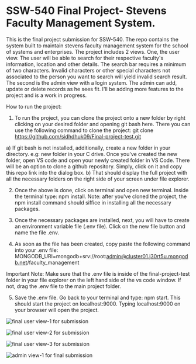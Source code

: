 # SSW-540 Final Project- Stevens Faculty Management System.

This is the final project submission for SSW-540. The repo contains the system built to maintain stevens faculty management system for the school of systems and enterprises. The project includes 2 views. One, the user view. The user will be able to search for their respective faculty's information, location and other details. The search bar requires a minimum of two characters. Invalid characters or other special characters not associated to the person you want to search will yield invalid search result.  
The second is the admin view with a login system. The admin can add, update or delete records as he sees fit. I'll be adding more features to the project and is a work in progress.

How to run the project:

1) To run the project, you can clone the project onto a new folder by right clicking on your desired folder and opening git bash here. There you can use the following command to clone the project: git clone https://github.com/sidhdhuk09/Final-project-test.git
  
  a) If git bash is not installed, additionally, create a new folder in your directory. e.g: new folder in your C drive. Once you've created the new folder, open VS code and open your newly created folder in VS Code. There will be an option to clone a github repository. Simply, click on it and copy this repo link into the dialog box. 
  b) That should display the full project with all the necessary folders on the right side of your screen under file explorer. 
 

2) Once the above is done, click on terminal and open new terminal. Inside the terminal type: npm install. 
Note: after you've cloned the project, the npm install command should siffice in installing all the necessary packages. 

3) Once the necessary packages are installed, next, you will have to create an environment variable file (.env file). Click on the new file button and name the file .env. 

4) As soon as the file has been created, copy paste the following command into your .env file:          MONGODB_URI=mongodb+srv://root:admin@cluster01.j30rt5u.mongodb.net/faculty_management

Important Note: Make sure that the .env file is inside of the final-project-test folder in your file explorer on the left hand side of the vs code window. If not, drag the .env file to the main project folder. 


5) Save the .env file. Go back to your terminal and type: npm start. 
This should start the project on localhost:9000. Typing localhost:9000 on your browser will open the project. 

![final user view-1 for submission](https://user-images.githubusercontent.com/76087316/236707688-76ccf0cd-236c-4f86-ba86-5623cbbb29b4.jpg)

![final user view-2 for submission](https://user-images.githubusercontent.com/76087316/236707703-8d76197e-f74b-487d-b34b-670d67f8ddd3.jpg)

![final user view-3 for submission](https://user-images.githubusercontent.com/76087316/236707713-f8188cf4-ee4f-4c97-bf42-1ca37ace6651.jpg)

![admin view-1 for final submission](https://user-images.githubusercontent.com/76087316/236707719-be8e45ee-615a-4055-ad44-0ec3dcc916dc.jpg)




